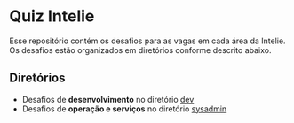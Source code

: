 # Quiz Intelie

Esse repositório contém os desafios para as vagas em cada área da Intelie. Os desafios estão organizados em diretórios conforme descrito abaixo.

## Diretórios

* Desafios de **desenvolvimento** no diretório [dev](https://github.com/intelie/quiz/tree/master/dev)
* Desafios de **operação e serviços** no diretório [sysadmin](https://github.com/intelie/quiz/tree/master/sysadmin)

